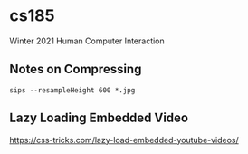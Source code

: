 # cs185
Winter 2021 Human Computer Interaction


## Notes on Compressing
`sips --resampleHeight 600 *.jpg`

## Lazy Loading Embedded Video
https://css-tricks.com/lazy-load-embedded-youtube-videos/